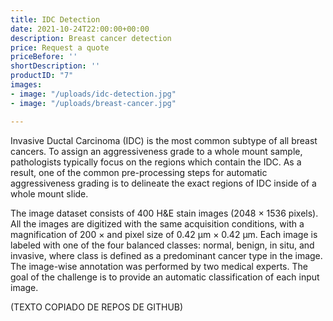 ```yaml
---
title: IDC Detection
date: 2021-10-24T22:00:00+00:00
description: Breast cancer detection
price: Request a quote
priceBefore: ''
shortDescription: ''
productID: "7"
images:
- image: "/uploads/idc-detection.jpg"
- image: "/uploads/breast-cancer.jpg"

---
```

Invasive Ductal Carcinoma (IDC) is the most common subtype of all breast cancers. To assign an aggressiveness grade to a whole mount sample, pathologists typically focus on the regions which contain the IDC. As a result, one of the common pre-processing steps for automatic aggressiveness grading is to delineate the exact regions of IDC inside of a whole mount slide.

The image dataset consists of 400 H&E stain images (2048 × 1536 pixels). All the images are digitized with the same acquisition conditions, with a magnification of 200 × and pixel size of 0.42 µm × 0.42 µm. Each image is labeled with one of the four balanced classes: normal, benign, in situ, and invasive, where class is defined as a predominant cancer type in the image. The image-wise annotation was performed by two medical experts. The goal of the challenge is to provide an automatic classification of each input image.

(TEXTO COPIADO DE REPOS DE GITHUB)